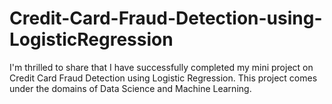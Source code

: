 # Credit-Card-Fraud-Detection-using-LogisticRegression
I'm thrilled to share that I have successfully completed my mini project on Credit Card Fraud Detection using Logistic Regression. This project comes under the domains of Data Science and Machine Learning.
